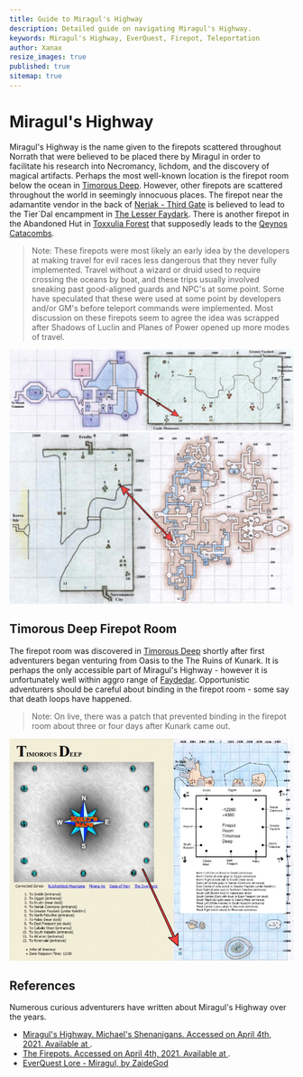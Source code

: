 ```yaml
---
title: Guide to Miragul's Highway
description: Detailed guide on navigating Miragul's Highway.
keywords: Miragul's Highway, EverQuest, Firepot, Teleportation
author: Xanax
resize_images: true
published: true
sitemap: true
---
```


# Miragul's Highway

Miragul's Highway is the name given to the firepots scattered throughout Norrath that were believed to be placed there by Miragul in order to facilitate his research into Necromancy, lichdom, and the discovery of magical artifacts. Perhaps the most well-known location is the firepot room below the ocean in [Timorous Deep](https://www.pqdi.cc/zone/96). However, other firepots are scattered throughout the world in seemingly innocuous places. The firepot near the adamantite vendor in the back of [Neriak - Third Gate](https://www.pqdi.cc/zone/42) is believed to lead to the Tier`Dal encampment in [The Lesser Faydark](https://www.pqdi.cc/zone/57). There is another firepot in the Abandoned Hut in [Toxxulia Forest](https://www.pqdi.cc/zone/38) that supposedly leads to the [Qeynos Catacombs](https://www.pqdi.cc/zone/45).

> Note: These firepots were most likely an early idea by the developers at making travel for evil races less dangerous that they never fully implemented. Travel without a wizard or druid used to require crossing the oceans by boat, and these trips usually involved sneaking past good-aligned guards and NPC's at some point. Some have speculated that these were used at some point by developers and/or GM's before teleport commands were implemented. Most discussion on these firepots seem to agree the idea was scrapped after Shadows of Luclin and Planes of Power opened up more modes of travel.

[![neriakfirepot.jpg](/assets/images/map/neriakfirepot.jpg)](/assets/images/map/neriakfirepot.jpg)
[![toxxfirepot.jpg](/assets/images/map/toxxfirepot.jpg)](/assets/images/map/toxxfirepot.jpg)

## Timorous Deep Firepot Room

The firepot room was discovered in [Timorous Deep](https://www.pqdi.cc/zone/96) shortly after first adventurers began venturing from Oasis to the The Ruins of Kunark. It is perhaps the only accessible part of Miragul's Highway - however it is unfortunately well within aggro range of [Faydedar](https://www.pqdi.cc/npc/96089). Opportunistic adventurers should be careful about binding in the firepot room - some say that death loops have happened.

> Note: On live, there was a patch that prevented binding in the firepot room about three or four days after Kunark came out. 

[![timorousfirepot.jpg](/assets/images/map/timorousfirepot.jpg)](/assets/images/map/timorousfirepot.jpg)

## References
Numerous curious adventurers have written about Miragul's Highway over the years.

- [Miragul's Highway. Michael's Shenanigans. Accessed on April 4th, 2021. Available at ](https://www.youtube.com/watch?v=knbfiDzYdbQ).
- [The Firepots. Accessed on April 4th, 2021. Available at ](https://everquest.allakhazam.com/db/quest.html?quest=308).
- [EverQuest Lore - Miragul, by ZaideGod](https://www.youtube.com/watch?v=N2uCmhW9aw4)
